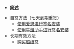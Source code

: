 <!-- _sidebar.md -->
- [**简述**](README.md)

* 自签方法（七天到期重签）
  * [使用爱思进行签名安装](/zq/as.md) <!--注意这里是相对路径-->
  *  [使用牛蛙助手进行签名安装](/zq/nw.md)
* 长期有效方法
  * [购买超级签](/cq/cjq.md)

